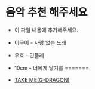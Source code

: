 # 음악 추천 해주세요

- 이 파일 내용에 추가해주세요.
- 이구이 - 사랑 없는 노래
- 우효 - 민들레
- 10cm - 너에게 닿기를
=======

- [TAKE ME(G-DRAGON)](https://www.youtube.com/watch?v=IgIqM68qvF0)

